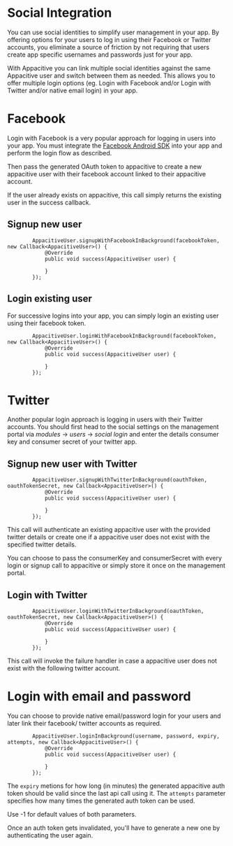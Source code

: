 # Social Integration

You can use social identities to simplify user management in your app. By offering options for your users to log in using their Facebook or Twitter accounts, you eliminate a source of friction by not requiring that users create app specific usernames and passwords just for your app.

With Appacitive you can link multiple social identities against the same Appacitive user and switch between them as needed. This allows you to offer multiple login options (eg. Login with Facebook and/or Login with Twitter and/or native email login) in your app.

# Facebook

Login with Facebook is a very popular approach for logging in users into your app. You must integrate the [Facebook Android SDK](https://developers.facebook.com/docs/android/login-with-facebook/v2.0) into your app and perform the login flow as described.

Then pass the generated OAuth token to appacitive to create a new appacitive user with their facebook account linked to their appacitive account. 

If the user already exists on appacitive, this call simply returns the existing user in the success callback.

## Signup new user

```
        AppacitiveUser.signupWithFacebookInBackground(facebookToken, new Callback<AppacitiveUser>() {
            @Override
            public void success(AppacitiveUser user) {
                
            }
        });
```

## Login existing user

For successive logins into your app, you can simply login an existing user using their facebook token.

```
        AppacitiveUser.loginWithFacebookInBackground(facebookToken, new Callback<AppacitiveUser>() {
            @Override
            public void success(AppacitiveUser user) {

            }
        });
```

# Twitter

Another popular login approach is logging in users with their Twitter accounts. 
You should first head to the social settings on the management portal via *modules* -> *users* -> *social login* and enter the details consumer key and consumer secret of your twitter app.

## Signup new user with Twitter

```
        AppacitiveUser.signupWithTwitterInBackground(oauthToken, oauthTokenSecret, new Callback<AppacitiveUser>() {
            @Override
            public void success(AppacitiveUser user) {

            }
        });
```
This call will authenticate an existing appacitive user with the provided twitter details or create one if a appacitive user does not exist with the specified twitter details.

You can choose to pass the consumerKey and consumerSecret with every login or signup call to appacitive or simply store it once on the management portal.

## Login with Twitter

```
        AppacitiveUser.loginWithTwitterInBackground(oauthToken, oauthTokenSecret, new Callback<AppacitiveUser>() {
            @Override
            public void success(AppacitiveUser user) {

            }
        });
```

This call will invoke the failure handler in case a appacitive user does not exist with the following twitter account.

# Login with email and password

You can choose to provide native email/password login for your users and later link their facebook/ twitter accounts as required.


```
        AppacitiveUser.loginInBackground(username, password, expiry, attempts, new Callback<AppacitiveUser>() {
            @Override
            public void success(AppacitiveUser user) {

            }
        });
```

The `expiry` metions for how long (in minutes) the generated appacitive auth token should be valid since the last api call using it. 
The `attempts` parameter specifies how many times the generated auth token can be used.

Use -1 for default values of both parameters.

Once an auth token gets invalidated, you'll have to generate a new one by authenticating the user again.



